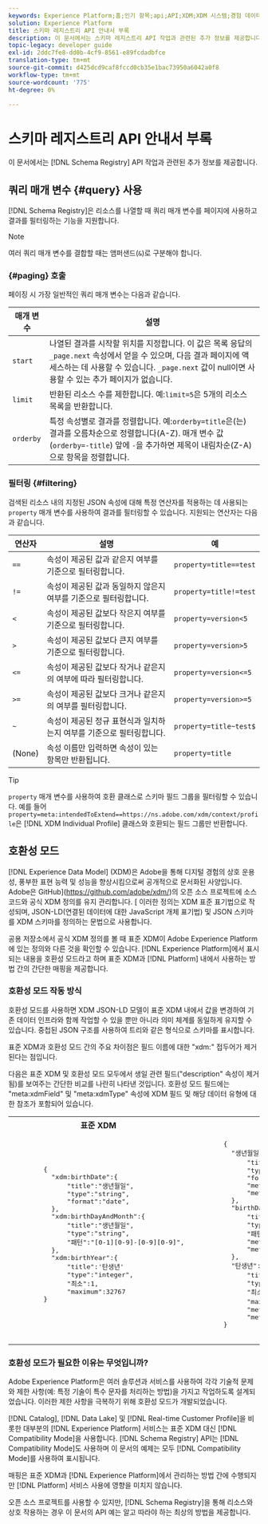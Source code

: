 ```yaml
---
keywords: Experience Platform;홈;인기 항목;api;API;XDM;XDM 시스템;경험 데이터 모델;경험 데이터 모델;경험 데이터 모델;데이터 모델;스키마 레지스트리;호환성;호환성;호환성 모드;호환성 모드;필드 유형;필드 유형;필드 유형;
solution: Experience Platform
title: 스키마 레지스트리 API 안내서 부록
description: 이 문서에서는 스키마 레지스트리 API 작업과 관련된 추가 정보를 제공합니다.
topic-legacy: developer guide
exl-id: 2ddc7fe8-dd0b-4cf9-8561-e89fcdadbfce
translation-type: tm+mt
source-git-commit: d425dcd9caf8fccd0cb35e1bac73950a6042a0f8
workflow-type: tm+mt
source-wordcount: '775'
ht-degree: 0%

---
```


# 스키마 레지스트리 API 안내서 부록

이 문서에서는 [!DNL Schema Registry] API 작업과 관련된 추가 정보를 제공합니다.

## 쿼리 매개 변수 {#query} 사용

[!DNL Schema Registry]은 리소스를 나열할 때 쿼리 매개 변수를 페이지에 사용하고 결과를 필터링하는 기능을 지원합니다.

>[!NOTE]
>
>여러 쿼리 매개 변수를 결합할 때는 앰퍼샌드(`&`)로 구분해야 합니다.

### {#paging} 호출

페이징 시 가장 일반적인 쿼리 매개 변수는 다음과 같습니다.

| 매개 변수 | 설명 |
| --- | --- |
| `start` | 나열된 결과를 시작할 위치를 지정합니다. 이 값은 목록 응답의 `_page.next` 속성에서 얻을 수 있으며, 다음 결과 페이지에 액세스하는 데 사용할 수 있습니다. `_page.next` 값이 null이면 사용할 수 있는 추가 페이지가 없습니다. |
| `limit` | 반환된 리소스 수를 제한합니다. 예:`limit=5`은 5개의 리소스 목록을 반환합니다. |
| `orderby` | 특정 속성별로 결과를 정렬합니다. 예:`orderby=title`은(는) 결과를 오름차순으로 정렬합니다(A-Z). 매개 변수 값(`orderby=-title`) 앞에 `-`을 추가하면 제목이 내림차순(Z-A)으로 항목을 정렬합니다. |

### 필터링 {#filtering}

검색된 리소스 내의 지정된 JSON 속성에 대해 특정 연산자를 적용하는 데 사용되는 `property` 매개 변수를 사용하여 결과를 필터링할 수 있습니다. 지원되는 연산자는 다음과 같습니다.

| 연산자 | 설명 | 예 |
| --- | --- | --- |
| `==` | 속성이 제공된 값과 같은지 여부를 기준으로 필터링합니다. | `property=title==test` |
| `!=` | 속성이 제공된 값과 동일하지 않은지 여부를 기준으로 필터링합니다. | `property=title!=test` |
| `<` | 속성이 제공된 값보다 작은지 여부를 기준으로 필터링합니다. | `property=version<5` |
| `>` | 속성이 제공된 값보다 큰지 여부를 기준으로 필터링합니다. | `property=version>5` |
| `<=` | 속성이 제공된 값보다 작거나 같은지의 여부에 따라 필터링합니다. | `property=version<=5` |
| `>=` | 속성이 제공된 값보다 크거나 같은지의 여부를 필터링합니다. | `property=version>=5` |
| `~` | 속성이 제공된 정규 표현식과 일치하는지 여부를 기준으로 필터링합니다. | `property=title~test$` |
| (None) | 속성 이름만 입력하면 속성이 있는 항목만 반환됩니다. | `property=title` |

>[!TIP]
>
>`property` 매개 변수를 사용하여 호환 클래스로 스키마 필드 그룹을 필터링할 수 있습니다. 예를 들어 `property=meta:intendedToExtend==https://ns.adobe.com/xdm/context/profile`은 [!DNL XDM Individual Profile] 클래스와 호환되는 필드 그룹만 반환합니다.

## 호환성 모드

[!DNL Experience Data Model] (XDM)은 Adobe을 통해 디지털 경험의 상호 운용성, 풍부한 표현 능력 및 성능을 향상시킴으로써 공개적으로 문서화된 사양입니다. Adobe은 GitHub](https://github.com/adobe/xdm/)의 오픈 소스 프로젝트에 소스 코드와 공식 XDM 정의를 유지 관리합니다. [ 이러한 정의는 XDM 표준 표기법으로 작성되며, JSON-LD(연결된 데이터에 대한 JavaScript 개체 표기법) 및 JSON 스키마를 XDM 스키마를 정의하는 문법으로 사용합니다.

공용 저장소에서 공식 XDM 정의를 볼 때 표준 XDM이 Adobe Experience Platform에 있는 정의와 다른 것을 확인할 수 있습니다. [!DNL Experience Platform]에서 표시되는 내용을 호환성 모드라고 하며 표준 XDM과 [!DNL Platform] 내에서 사용하는 방법 간의 간단한 매핑을 제공합니다.

### 호환성 모드 작동 방식

호환성 모드를 사용하면 XDM JSON-LD 모델이 표준 XDM 내에서 값을 변경하여 기존 데이터 인프라와 함께 작업할 수 있을 뿐만 아니라 의미 체계를 동일하게 유지할 수 있습니다. 중첩된 JSON 구조를 사용하여 트리와 같은 형식으로 스키마를 표시합니다.

표준 XDM과 호환성 모드 간의 주요 차이점은 필드 이름에 대한 &quot;xdm:&quot; 접두어가 제거된다는 점입니다.

다음은 표준 XDM 및 호환성 모드 모두에서 생일 관련 필드(&quot;description&quot; 속성이 제거됨)를 보여주는 간단한 비교를 나란히 나타낸 것입니다. 호환성 모드 필드에는 &quot;meta:xdmField&quot; 및 &quot;meta:xdmType&quot; 속성에 XDM 필드 및 해당 데이터 유형에 대한 참조가 포함되어 있습니다.

<table>
  <th>표준 XDM</th>
  <th>호환성 모드</th>
  <tr>
  <td>
  <pre class="JSON language-JSON hljs">
        {
          "xdm:birthDate":{
              "title":"생년월일",
              "type":"string",
              "format":"date",
          },
          "xdm:birthDayAndMonth":{
              "title":"생년월일",
              "type":"string",
              "패턴":"[0-1][0-9]-[0-9][0-9]",
          },
          "xdm:birthYear":{
              "title":'탄생년'
              "type":"integer",
              "최소":1,
              "maximum":32767
        }
  </pre>
  </td>
  <td>
  <pre class="JSON language-JSON hljs">
        {
          "생년월일":{
              "title":"생년월일",
              "type":"string",
              "format":"date",
              "meta:xdmField":"xdm:birthDate",
              "meta:xdmType":"date"
          },
          "birthDayAndMonth":{
              "title":"생년월일",
              "type":"string",
              "패턴":"[0-1][0-9]-[0-9][0-9]",
              "meta:xdmField":"xdm:birthDayAndMonth",
              "meta:xdmType":"string"
          },
          "탄생년":{
              "title":'탄생년'
              "type":"integer",
              "최소":1,
              "maximum":32767년,
              "meta:xdmField":"xdm:birthYear",
              "meta:xdmType":"short"
        }
      </pre>
  </td>
  </tr>
</table>

### 호환성 모드가 필요한 이유는 무엇입니까?

Adobe Experience Platform은 여러 솔루션과 서비스를 사용하여 각각 기술적 문제와 제한 사항(예: 특정 기술이 특수 문자를 처리하는 방법)을 가지고 작업하도록 설계되었습니다. 이러한 제한 사항을 극복하기 위해 호환성 모드가 개발되었습니다.

[!DNL Catalog], [!DNL Data Lake] 및 [!DNL Real-time Customer Profile]을 비롯한 대부분의 [!DNL Experience Platform] 서비스는 표준 XDM 대신 [!DNL Compatibility Mode]을 사용합니다. [!DNL Schema Registry] API는 [!DNL Compatibility Mode]도 사용하며 이 문서의 예제는 모두 [!DNL Compatibility Mode]를 사용하여 표시됩니다.

매핑은 표준 XDM과 [!DNL Experience Platform]에서 관리하는 방법 간에 수행되지만 [!DNL Platform] 서비스 사용에 영향을 미치지 않습니다.

오픈 소스 프로젝트를 사용할 수 있지만, [!DNL Schema Registry]을 통해 리소스와 상호 작용하는 경우 이 문서의 API 예는 알고 따라야 하는 최상의 방법을 제공합니다.
